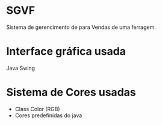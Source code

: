 # SGVF
Sistema de gerencimento de para Vendas de uma ferragem.

# Interface gráfica usada
Java Swing


# Sistema de Cores usadas
 - Class Color (RGB)
 - Cores predefinidas do java

